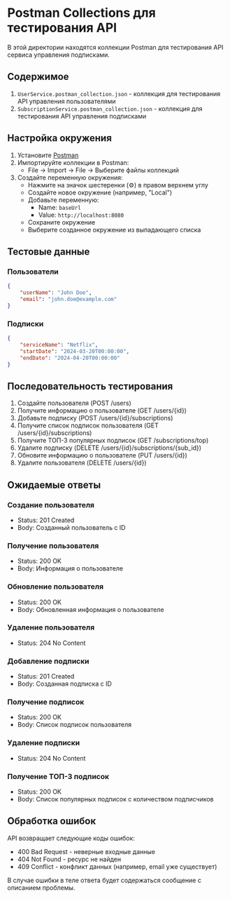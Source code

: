 # Postman Collections для тестирования API

В этой директории находятся коллекции Postman для тестирования API сервиса управления подписками.

## Содержимое

1. `UserService.postman_collection.json` - коллекция для тестирования API управления пользователями
2. `SubscriptionService.postman_collection.json` - коллекция для тестирования API управления подписками

## Настройка окружения

1. Установите [Postman](https://www.postman.com/downloads/)
2. Импортируйте коллекции в Postman:
   - File -> Import -> File -> Выберите файлы коллекций
3. Создайте переменную окружения:
   - Нажмите на значок шестеренки (⚙️) в правом верхнем углу
   - Создайте новое окружение (например, "Local")
   - Добавьте переменную:
     - Name: `baseUrl`
     - Value: `http://localhost:8080`
   - Сохраните окружение
   - Выберите созданное окружение из выпадающего списка

## Тестовые данные

### Пользователи

```json
{
    "userName": "John Doe",
    "email": "john.doe@example.com"
}
```

### Подписки

```json
{
    "serviceName": "Netflix",
    "startDate": "2024-03-20T00:00:00",
    "endDate": "2024-04-20T00:00:00"
}
```

## Последовательность тестирования

1. Создайте пользователя (POST /users)
2. Получите информацию о пользователе (GET /users/{id})
3. Добавьте подписку (POST /users/{id}/subscriptions)
4. Получите список подписок пользователя (GET /users/{id}/subscriptions)
5. Получите ТОП-3 популярных подписок (GET /subscriptions/top)
6. Удалите подписку (DELETE /users/{id}/subscriptions/{sub_id})
7. Обновите информацию о пользователе (PUT /users/{id})
8. Удалите пользователя (DELETE /users/{id})

## Ожидаемые ответы

### Создание пользователя
- Status: 201 Created
- Body: Созданный пользователь с ID

### Получение пользователя
- Status: 200 OK
- Body: Информация о пользователе

### Обновление пользователя
- Status: 200 OK
- Body: Обновленная информация о пользователе

### Удаление пользователя
- Status: 204 No Content

### Добавление подписки
- Status: 201 Created
- Body: Созданная подписка с ID

### Получение подписок
- Status: 200 OK
- Body: Список подписок пользователя

### Удаление подписки
- Status: 204 No Content

### Получение ТОП-3 подписок
- Status: 200 OK
- Body: Список популярных подписок с количеством подписчиков

## Обработка ошибок

API возвращает следующие коды ошибок:

- 400 Bad Request - неверные входные данные
- 404 Not Found - ресурс не найден
- 409 Conflict - конфликт данных (например, email уже существует)

В случае ошибки в теле ответа будет содержаться сообщение с описанием проблемы. 